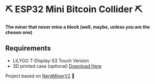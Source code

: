 # ⛏️ ESP32 Mini Bitcoin Collider ⛏️
**The miner that never mine a block (well, maybe, unless you are the chosen one)**

## Requirements
- LILYGO T-Display-S3 Touch Version
- 3D printed case (optional) [Download Here](3d_files/)

Project based on [NerdMinerV2](https://github.com/BitMaker-hub/NerdMiner_v2) 💖
